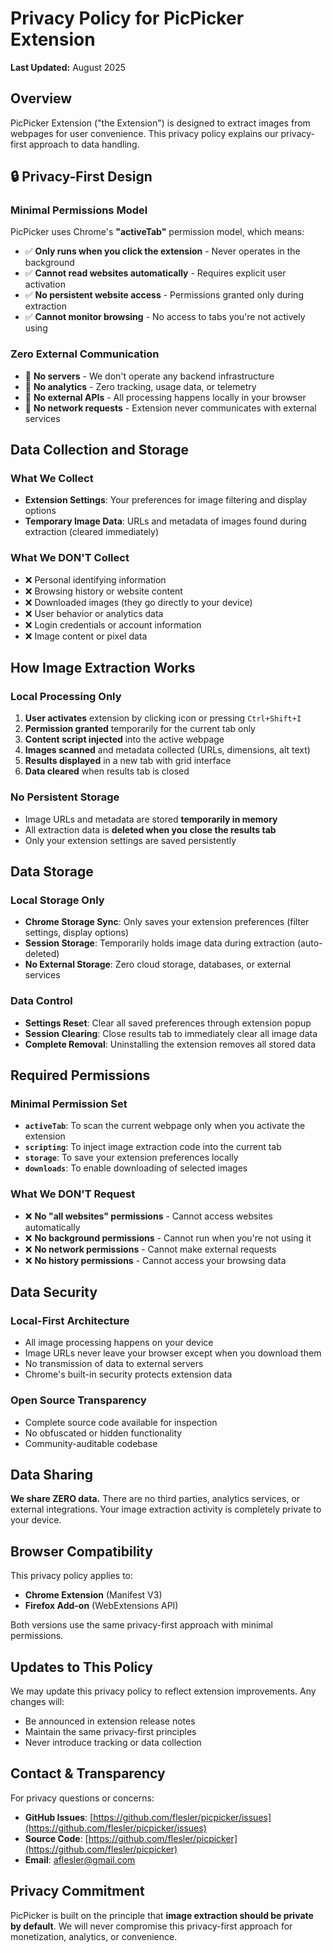 # Privacy Policy for PicPicker Extension

**Last Updated:** August 2025

## Overview

PicPicker Extension ("the Extension") is designed to extract images from webpages for user convenience. This privacy policy explains our privacy-first approach to data handling.

## 🔒 Privacy-First Design

### Minimal Permissions Model
PicPicker uses Chrome's **"activeTab"** permission model, which means:
- ✅ **Only runs when you click the extension** - Never operates in the background
- ✅ **Cannot read websites automatically** - Requires explicit user activation  
- ✅ **No persistent website access** - Permissions granted only during extraction
- ✅ **Cannot monitor browsing** - No access to tabs you're not actively using

### Zero External Communication
- 🚫 **No servers** - We don't operate any backend infrastructure
- 🚫 **No analytics** - Zero tracking, usage data, or telemetry
- 🚫 **No external APIs** - All processing happens locally in your browser
- 🚫 **No network requests** - Extension never communicates with external services

## Data Collection and Storage

### What We Collect
- **Extension Settings**: Your preferences for image filtering and display options
- **Temporary Image Data**: URLs and metadata of images found during extraction (cleared immediately)

### What We DON'T Collect
- ❌ Personal identifying information
- ❌ Browsing history or website content
- ❌ Downloaded images (they go directly to your device)
- ❌ User behavior or analytics data
- ❌ Login credentials or account information
- ❌ Image content or pixel data

## How Image Extraction Works

### Local Processing Only
1. **User activates** extension by clicking icon or pressing `Ctrl+Shift+I`
2. **Permission granted** temporarily for the current tab only
3. **Content script injected** into the active webpage
4. **Images scanned** and metadata collected (URLs, dimensions, alt text)
5. **Results displayed** in a new tab with grid interface
6. **Data cleared** when results tab is closed

### No Persistent Storage
- Image URLs and metadata are stored **temporarily in memory**
- All extraction data is **deleted when you close the results tab**
- Only your extension settings are saved persistently

## Data Storage

### Local Storage Only
- **Chrome Storage Sync**: Only saves your extension preferences (filter settings, display options)
- **Session Storage**: Temporarily holds image data during extraction (auto-deleted)
- **No External Storage**: Zero cloud storage, databases, or external services

### Data Control
- **Settings Reset**: Clear all saved preferences through extension popup
- **Session Clearing**: Close results tab to immediately clear all image data
- **Complete Removal**: Uninstalling the extension removes all stored data

## Required Permissions

### Minimal Permission Set
- **`activeTab`**: To scan the current webpage only when you activate the extension
- **`scripting`**: To inject image extraction code into the current tab
- **`storage`**: To save your extension preferences locally
- **`downloads`**: To enable downloading of selected images

### What We DON'T Request
- ❌ **No "all websites" permissions** - Cannot access websites automatically
- ❌ **No background permissions** - Cannot run when you're not using it
- ❌ **No network permissions** - Cannot make external requests
- ❌ **No history permissions** - Cannot access your browsing data

## Data Security

### Local-First Architecture
- All image processing happens on your device
- Image URLs never leave your browser except when you download them
- No transmission of data to external servers
- Chrome's built-in security protects extension data

### Open Source Transparency
- Complete source code available for inspection
- No obfuscated or hidden functionality
- Community-auditable codebase

## Data Sharing

**We share ZERO data.** There are no third parties, analytics services, or external integrations. Your image extraction activity is completely private to your device.

## Browser Compatibility

This privacy policy applies to:
- **Chrome Extension** (Manifest V3)
- **Firefox Add-on** (WebExtensions API)

Both versions use the same privacy-first approach with minimal permissions.

## Updates to This Policy

We may update this privacy policy to reflect extension improvements. Any changes will:
- Be announced in extension release notes
- Maintain the same privacy-first principles
- Never introduce tracking or data collection

## Contact & Transparency

For privacy questions or concerns:
- **GitHub Issues**: [https://github.com/flesler/picpicker/issues](https://github.com/flesler/picpicker/issues)
- **Source Code**: [https://github.com/flesler/picpicker](https://github.com/flesler/picpicker)
- **Email**: aflesler@gmail.com

## Privacy Commitment

PicPicker is built on the principle that **image extraction should be private by default**. We will never compromise this privacy-first approach for monetization, analytics, or convenience.
